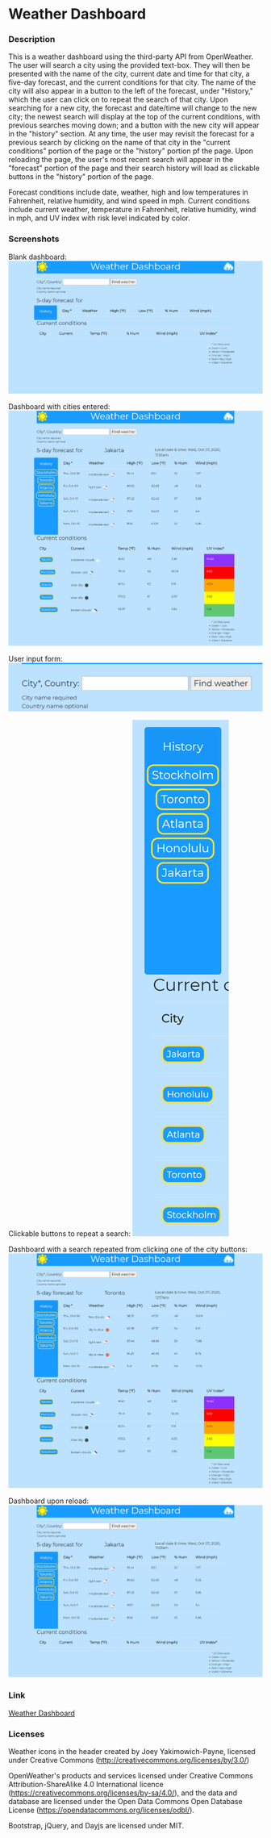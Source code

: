# Weather Dashboard

### Description

This is a weather dashboard using the third-party API from OpenWeather. The user will search a city using the provided text-box. They will then be presented with the name of the city, current date and time for that city, a five-day forecast, and the current conditions for that city. The name of the city will also appear in a button to the left of the forecast, under "History," which the user can click on to repeat the search of that city. Upon searching for a new city, the forecast and date/time will change to the new city; the newest search will display at the top of the current conditions, with previous searches moving down; and a button with the new city will appear in the "history" section. At any time, the user may revisit the forecast for a previous search by clicking on the name of that city in the "current conditions" portion of the page or the "history" portion pf the page. Upon reloading the page, the user's most recent search will appear in the "forecast" portion of the page and their search history will load as clickable buttons in the "history" portion of the page.

Forecast conditions include date, weather, high and low temperatures in Fahrenheit, relative humidity, and wind speed in mph. Current conditions include current weather, temperature in Fahrenheit, relative humidity, wind in mph, and UV index with risk level indicated by color.


### Screenshots
Blank dashboard:
![Dashboard](assets/dashboard-blank.png)

Dashboard with cities entered:
![Dashboard with search history](assets/dashboard-searched.png)

User input form:
![User input form](assets/dashboard-user-input.png)

Clickable buttons to repeat a search:
![City buttons](assets/dashboard-history-buttons.png)

Dashboard with a search repeated from clicking one of the city buttons:
![Dashboard history search](assets/dashboard-history-forecast.png)

Dashboard upon reload:
![Dashboard on reload](assets/dashboard-reload.png)


### Link
[Weather Dashboard](https://lauracole1900.github.io/apiWeatherDashboard/)



### Licenses

Weather icons in the header created by Joey Yakimowich-Payne, licensed under Creative Commons (http://creativecommons.org/licenses/by/3.0/)

OpenWeather's products and services licensed under Creative Commons Attribution-ShareAlike 4.0 International licence (https://creativecommons.org/licenses/by-sa/4.0/), and the data and database are licensed under the Open Data Commons Open Database License (https://opendatacommons.org/licenses/odbl/).

Bootstrap, jQuery, and Dayjs are licensed under MIT.